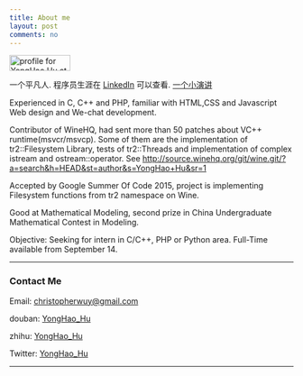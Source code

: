 ```yaml
---
title: About me
layout: post
comments: no
---
```


<a href="https://stackoverflow.com/users/4206629/yonghao-hu">
<img src="https://stackoverflow.com/users/flair/4206629.png" width="108" height="28" alt="profile for YongHao Hu at Stack Overflow, Q&amp;A for professional and enthusiast programmers" title="profile for YongHao Hu at Stack Overflow, Q&amp;A for professional and enthusiast programmers">
</a>

一个平凡人.
程序员生涯在 [LinkedIn](https://www.linkedin.com/in/yonghaohu) 可以查看.
[一个小演讲](https://www.youtube.com/watch?v=If8FjTkb06M&t=407s)

Experienced in C, C++ and PHP, familiar with  HTML,CSS and Javascript Web design and We-chat development.

Contributor of WineHQ, had sent more than 50 patches about VC++ runtime(msvcr/msvcp). Some of them are the implementation of tr2::Filesystem Library, tests of tr2::Threads and implementation of complex istream and ostream::operator. See  http://source.winehq.org/git/wine.git/?a=search&h=HEAD&st=author&s=YongHao+Hu&sr=1

Accepted by Google Summer Of Code 2015, project is implementing Filesystem functions from tr2 namespace on Wine.

Good at Mathematical Modeling, second prize in China Undergraduate Mathematical Contest in Modeling.

Objective: Seeking for intern in C/C++, PHP or Python area. Full-Time available from September 14.

----

### Contact Me        

Email:   [christopherwuy@gmail.com](mailto:christopherwuy@gmail.com) 

douban: [YongHao_Hu](https://www.douban.com/people/56688445/)

zhihu: [YongHao_Hu](https://www.zhihu.com/people/hu-yong-hao-49)

Twitter: [YongHao_Hu](http://twitter.com/YongHao_Hu)

----
